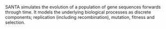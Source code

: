 SANTA simulates the evolution of a population of gene sequences forwards through time. It models the underlying biological processes as discrete components; replication (including recombination), mutation, fitness and selection.